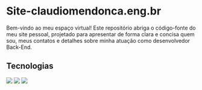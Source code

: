 # Site-claudiomendonca.eng.br
Bem-vindo ao meu espaço virtual! Este repositório abriga o código-fonte do meu site pessoal, projetado para apresentar de forma clara e concisa quem sou, meus contatos e detalhes sobre minha atuação como desenvolvedor Back-End.

## Tecnologias
<div>
  <img src="https://img.shields.io/badge/HTML-239120?style=for-the-badge&logo=html5&logoColor=white">
  <img src="https://img.shields.io/badge/CSS-239120?&style=for-the-badge&logo=css3&logoColor=white">
  <img src="https://img.shields.io/badge/JavaScript-F7DF1E?style=for-the-badge&logo=javascript&logoColor=black">
</div>
